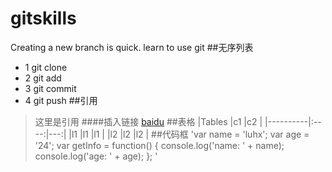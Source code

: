 
# gitskills
Creating a new branch is quick.
learn to use git
##无序列表
* 1 git clone
* 2 git add
* 3 git commit
* 4 git push
##引用
> 这里是引用
####插入链接
[baidu](http://baidu.com)
##表格
|Tables    |c1    |c2  |
|----------|:----:|---:|
|l1        |l1    |l1  |
|l2        |l2    |l2  |
##代码框
'var name = 'luhx';
 var age = '24';
 var getInfo = function() {
   console.log('name: ' + name);
   console.log('age: ' + age);
 };
'